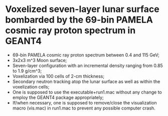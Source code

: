 # Voxelized seven-layer lunar surface bombarded by the 69-bin PAMELA cosmic ray proton spectrum in GEANT4
* 69-bin PAMELA cosmic ray proton spectrum between 0.4 and 115 GeV;
* 3x2x3 m^3 Moon surface;
* Seven-layer configuration with an incremental density ranging from 0.85 to 1.9 g/cm^3;
* Voxelization via 100 cells of 2-cm thickness;
* Secondary neutron tracking atop the lunar surface as well as within the voxelization cells;
* One is supposed to use the executable+run1.mac without any change to employ the GEANT4 package appropriately;
* If/when necessary, one is supposed to remove/close the visualization macro (vis.mac) in run1.mac to prevent any possible computer crash.
